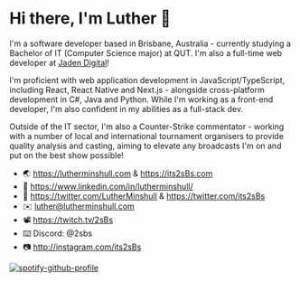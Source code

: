 # Hi there, I'm Luther 👋

I'm a software developer based in Brisbane, Australia - currently studying a Bachelor of IT (Computer Science major) at QUT. I'm also a full-time web developer at [Jaden Digital](https://jadendigital.com.au)!

I'm proficient with web application development in JavaScript/TypeScript, including React, React Native and Next.js - alongside cross-platform development in C#, Java and Python. While I'm working as a front-end developer, I'm also confident in my abilities as a full-stack dev.

Outside of the IT sector, I'm also a Counter-Strike commentator - working with a number of local and international tournament organisers to provide quality analysis and casting, aiming to elevate any broadcasts I'm on and put on the best show possible!

- 🌏 https://lutherminshull.com & https://its2sBs.com
- 💼 https://www.linkedin.com/in/lutherminshull/
- 📱 https://twitter.com/LutherMinshull & https://twitter.com/its2sBs
- ✉️ luther@lutherminshull.com
- 📽️ https://twitch.tv/2sBs
- ⌨️ Discord: @2sbs
- 📷 http://instagram.com/its2sBs

[![spotify-github-profile](https://spotify-github-profile.vercel.app/api/view?uid=2sbs&cover_image=true&theme=novatorem)](https://spotify-github-profile.vercel.app/api/view?uid=2sbs&redirect=true)

